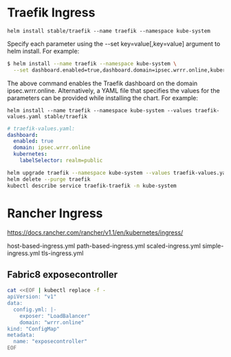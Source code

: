 # Traefik Ingress

`helm install stable/traefik --name traefik --namespace kube-system`

Specify each parameter using the --set key=value[,key=value] argument to helm install. For example:

```bash
$ helm install --name traefik --namespace kube-system \
  --set dashboard.enabled=true,dashboard.domain=ipsec.wrrr.online,kubernetes.labelSelector="realm=public" stable/traefik
```

The above command enables the Traefik dashboard on the domain ipsec.wrrr.online. Alternatively, a YAML file that specifies the values for the parameters can be provided while installing the chart. For example:

`helm install --name traefik --namespace kube-system --values traefik-values.yaml stable/traefik`

```yaml
# traefik-values.yaml:
dashboard:
  enabled: true
  domain: ipsec.wrrr.online
  kubernetes:
    labelSelector: realm=public
```

```bash
helm upgrade traefik --namespace kube-system --values traefik-values.yaml stable/traefik
helm delete --purge traefik
kubectl describe service traefik-traefik -n kube-system
```

# Rancher Ingress

https://docs.rancher.com/rancher/v1.1/en/kubernetes/ingress/

host-based-ingress.yml
path-based-ingress.yml
scaled-ingress.yml
simple-ingress.yml
tls-ingress.yml

## Fabric8 exposecontroller

```bash
cat <<EOF | kubectl replace -f -
apiVersion: "v1"
data:
  config.yml: |-
    exposer: "LoadBalancer"
    domain: "wrrr.online"
kind: "ConfigMap"
metadata:
  name: "exposecontroller"
EOF
```
